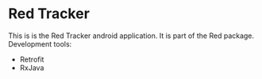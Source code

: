 # Red Tracker  

This is is the Red Tracker android application. It is part of the Red package.  
Development tools:

- Retrofit
- RxJava

